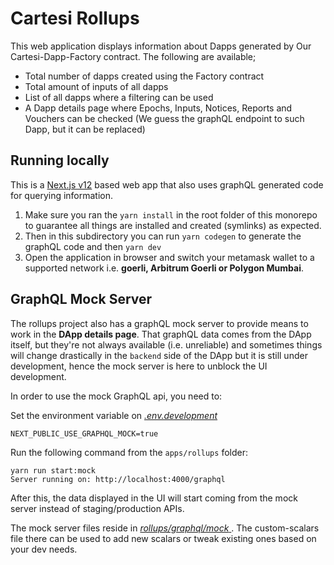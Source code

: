 # Cartesi Rollups

This web application displays information about Dapps generated by Our Cartesi-Dapp-Factory contract. The following are available;

-   Total number of dapps created using the Factory contract
-   Total amount of inputs of all dapps
-   List of all dapps where a filtering can be used
-   A Dapp details page where Epochs, Inputs, Notices, Reports and Vouchers can be checked (We guess the graphQL endpoint to such Dapp, but it can be replaced)

## Running locally

This is a [Next.js v12](https://nextjs.org) based web app that also uses graphQL generated code for querying information.

1. Make sure you ran the `yarn install` in the root folder of this monorepo to guarantee all things are installed and created (symlinks) as expected.
2. Then in this subdirectory you can run `yarn codegen` to generate the graphQL code and then `yarn dev`
3. Open the application in browser and switch your metamask wallet to a supported network i.e. **goerli, Arbitrum Goerli or Polygon Mumbai**.

## GraphQL Mock Server

The rollups project also has a graphQL mock server to provide means to work in the **DApp details page**. That graphQL data comes from the DApp itself, but they're not always available (i.e. unreliable) and sometimes things will change drastically in the `backend` side of the DApp but it is still under development, hence the mock server is here to unblock the UI development.

In order to use the mock GraphQL api, you need to:

Set the environment variable on [_.env.development_](./.env.development)

```env
NEXT_PUBLIC_USE_GRAPHQL_MOCK=true
```

Run the following command from the `apps/rollups` folder:

```shell
yarn run start:mock
Server running on: http://localhost:4000/graphql
```

After this, the data displayed in the UI will start coming from the mock server instead of staging/production APIs.

The mock server files reside in [_rollups/graphql/mock_ ](./graphql/mock). The custom-scalars file there can be used to add new scalars or tweak existing ones based on your dev needs.
